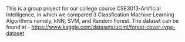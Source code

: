 This is a group project for our college course CSE3013-Artificial Intelligence, in which we compared 3 Classfication Machine Learning Algorithms namely, kNN, SVM, and Random Forest.
The dataset can be found at - https://www.kaggle.com/datasets/uciml/forest-cover-type-dataset
